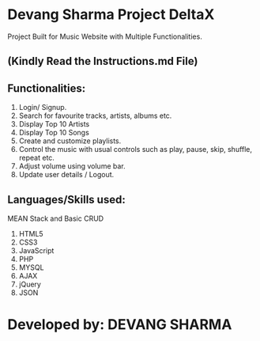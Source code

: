 # Devang Sharma Project DeltaX
 Project Built for Music Website with Multiple Functionalities.
 
 ## (Kindly Read the Instructions.md File)
 
 ## Functionalities:

1. Login/ Signup.
2. Search for favourite tracks, artists, albums etc.
3. Display Top 10 Artists
4. Display Top 10 Songs
5. Create and customize playlists.
6. Control the music with usual controls such as play, pause, skip, shuffle, repeat etc.
7. Adjust volume using volume bar.
8. Update user details / Logout.



## Languages/Skills used:

MEAN Stack and Basic CRUD

1. HTML5
2. CSS3
3. JavaScript
4. PHP
5. MYSQL
6. AJAX
7. jQuery
8. JSON



# Developed by: DEVANG SHARMA

